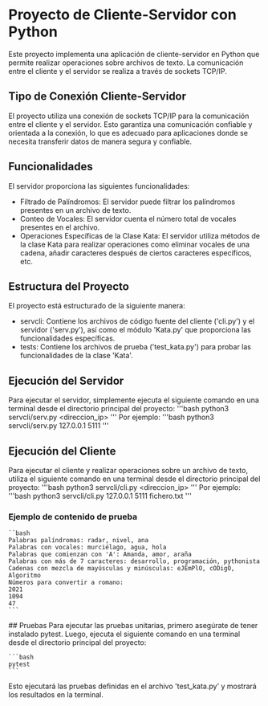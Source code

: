 # Proyecto de Cliente-Servidor con Python
Este proyecto implementa una aplicación de cliente-servidor en Python que permite realizar operaciones sobre archivos de texto. La comunicación entre el cliente y el servidor se realiza a través de sockets TCP/IP.

## Tipo de Conexión Cliente-Servidor
El proyecto utiliza una conexión de sockets TCP/IP para la comunicación entre el cliente y el servidor. Esto garantiza una comunicación confiable y orientada a la conexión, lo que es adecuado para aplicaciones donde se necesita transferir datos de manera segura y confiable.

## Funcionalidades
El servidor proporciona las siguientes funcionalidades:
- Filtrado de Palíndromos: El servidor puede filtrar los palíndromos presentes en un archivo de texto.
- Conteo de Vocales: El servidor cuenta el número total de vocales presentes en el archivo.
- Operaciones Específicas de la Clase Kata: El servidor utiliza métodos de la clase Kata para realizar operaciones como eliminar vocales de una cadena, añadir caracteres después de ciertos caracteres específicos, etc.

## Estructura del Proyecto
El proyecto está estructurado de la siguiente manera:
- servcli: Contiene los archivos de código fuente del cliente ('cli.py') y el servidor ('serv.py'), así como el módulo 'Kata.py' que proporciona las funcionalidades específicas.
- tests: Contiene los archivos de prueba ('test_kata.py') para probar las funcionalidades de la clase 'Kata'.

## Ejecución del Servidor
Para ejecutar el servidor, simplemente ejecuta el siguiente comando en una terminal desde el directorio principal del proyecto:
    '''bash
    python3 servcli/serv.py <direccion_ip> <puerto>
    '''
Por ejemplo:
    '''bash
    python3 servcli/serv.py 127.0.0.1 5111
    '''

## Ejecución del Cliente
Para ejecutar el cliente y realizar operaciones sobre un archivo de texto, utiliza el siguiente comando en una terminal desde el directorio principal del proyecto:
    '''bash
    python3 servcli/cli.py <direccion_ip> <puerto> <archivo>
    '''
Por ejemplo:
    '''bash
    python3 servcli/cli.py 127.0.0.1 5111 fichero.txt
    '''

### Ejemplo de contenido de prueba
    ``bash
    Palabras palíndromas: radar, nivel, ana
    Palabras con vocales: murciélago, agua, hola
    Palabras que comienzan con 'A': Amanda, amor, araña
    Palabras con más de 7 caracteres: desarrollo, programación, pythonista
    Cadenas con mezcla de mayúsculas y minúsculas: eJEmPlO, cODigO, Algoritmo
    Números para convertir a romano:
    2021
    1094
    47
    ```

## Pruebas
Para ejecutar las pruebas unitarias, primero asegúrate de tener instalado pytest. Luego, ejecuta el siguiente comando en una terminal desde el directorio principal del proyecto:

    ```bash
    pytest
    ```
Esto ejecutará las pruebas definidas en el archivo 'test_kata.py' y mostrará los resultados en la terminal.
